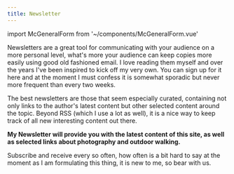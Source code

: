 ```yaml
---
title: Newsletter
---
```

import McGeneralForm from '~/components/McGeneralForm.vue'

Newsletters are a great tool for communicating with your audience on a more personal level, what's more your audience can keep copies more easily using good old fashioned email. I love reading them myself and over the years I've been inspired to kick off my very own. You can sign up for it here and at the moment I must confess it is somewhat sporadic but never more frequent than every two weeks.

The best newsletters are those that seem especially curated, containing not only links to the author's latest content but other selected content around the topic. Beyond RSS (which I use a lot as well), it is a nice way to keep track of all new interesting content out there.

**My Newsletter will provide you with the latest content of this site, as well as selected links about photography and outdoor walking.**

Subscribe and receive every so often, how often is a bit hard to say at the moment as I am formulating this thing, it is new to me, so bear with us.

<mc-general-form />
